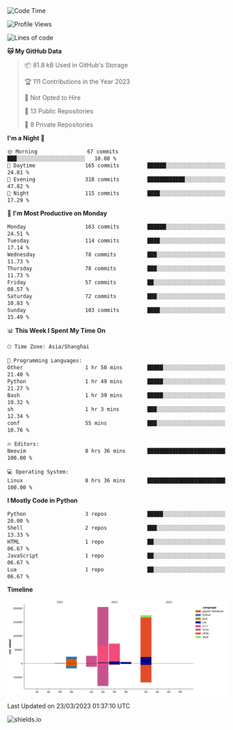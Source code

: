 <!--START_SECTION:waka-->
![Code Time](http://img.shields.io/badge/Code%20Time-235%20hrs%2026%20mins-blue)

![Profile Views](http://img.shields.io/badge/Profile%20Views-0-blue)

![Lines of code](https://img.shields.io/badge/From%20Hello%20World%20I%27ve%20Written-506.6%20thousand%20lines%20of%20code-blue)

**🐱 My GitHub Data** 

> 📦 81.8 kB Used in GitHub's Storage 
 > 
> 🏆 111 Contributions in the Year 2023
 > 
> 🚫 Not Opted to Hire
 > 
> 📜 13 Public Repositories 
 > 
> 🔑 8 Private Repositories 
 > 
**I'm a Night 🦉** 

```text
🌞 Morning                67 commits          ███░░░░░░░░░░░░░░░░░░░░░░   10.08 % 
🌆 Daytime                165 commits         ██████░░░░░░░░░░░░░░░░░░░   24.81 % 
🌃 Evening                318 commits         ████████████░░░░░░░░░░░░░   47.82 % 
🌙 Night                  115 commits         ████░░░░░░░░░░░░░░░░░░░░░   17.29 % 
```
📅 **I'm Most Productive on Monday** 

```text
Monday                   163 commits         ██████░░░░░░░░░░░░░░░░░░░   24.51 % 
Tuesday                  114 commits         ████░░░░░░░░░░░░░░░░░░░░░   17.14 % 
Wednesday                78 commits          ███░░░░░░░░░░░░░░░░░░░░░░   11.73 % 
Thursday                 78 commits          ███░░░░░░░░░░░░░░░░░░░░░░   11.73 % 
Friday                   57 commits          ██░░░░░░░░░░░░░░░░░░░░░░░   08.57 % 
Saturday                 72 commits          ███░░░░░░░░░░░░░░░░░░░░░░   10.83 % 
Sunday                   103 commits         ████░░░░░░░░░░░░░░░░░░░░░   15.49 % 
```


📊 **This Week I Spent My Time On** 

```text
🕑︎ Time Zone: Asia/Shanghai

💬 Programming Languages: 
Other                    1 hr 50 mins        █████░░░░░░░░░░░░░░░░░░░░   21.40 % 
Python                   1 hr 49 mins        █████░░░░░░░░░░░░░░░░░░░░   21.27 % 
Bash                     1 hr 39 mins        █████░░░░░░░░░░░░░░░░░░░░   19.32 % 
sh                       1 hr 3 mins         ███░░░░░░░░░░░░░░░░░░░░░░   12.34 % 
conf                     55 mins             ███░░░░░░░░░░░░░░░░░░░░░░   10.76 % 

🔥 Editors: 
Neovim                   8 hrs 36 mins       █████████████████████████   100.00 % 

💻 Operating System: 
Linux                    8 hrs 36 mins       █████████████████████████   100.00 % 
```

**I Mostly Code in Python** 

```text
Python                   3 repos             █████░░░░░░░░░░░░░░░░░░░░   20.00 % 
Shell                    2 repos             ███░░░░░░░░░░░░░░░░░░░░░░   13.33 % 
HTML                     1 repo              ██░░░░░░░░░░░░░░░░░░░░░░░   06.67 % 
JavaScript               1 repo              ██░░░░░░░░░░░░░░░░░░░░░░░   06.67 % 
Lua                      1 repo              ██░░░░░░░░░░░░░░░░░░░░░░░   06.67 % 
```



**Timeline**

![Lines of Code chart](https://raw.githubusercontent.com/kopp4/kopp4/main/assets/bar_graph.png)


 Last Updated on 23/03/2023 01:37:10 UTC
<!--END_SECTION:waka-->
![shields.io](https://img.shields.io/github/commit-activity/w/kopp4/kopp4?color=g&label=abusing%20bot&style=flat-square)
